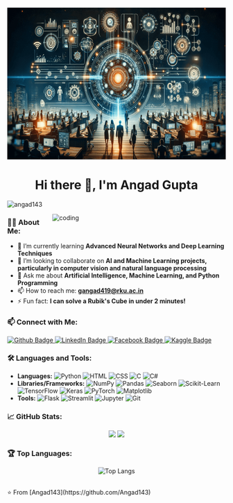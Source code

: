 <p align="center">
  <img src="https://github.com/Angad143/Angad143/blob/main/Artificial%20Intelligence.png" alt="Artificial Intelligence" width="1000" height="350"/>
</p>

<h1 align="center">Hi there 👋, I'm Angad Gupta</h1>



<p align="left"> <img src="https://komarev.com/ghpvc/?username=angad143&label=Profile%20views&color=0e75b6&style=flat" alt="angad143" /> </p>

<img align="right" alt="coding" width="400" src="https://user-images.githubusercontent.com/55389276/140866485-8fb1c876-9a8f-4d6a-98dc-08c4981eaf70.gif">

### 👨‍💻 About Me:
- 🌱 I’m currently learning **Advanced Neural Networks and Deep Learning Techniques**
- 👯 I’m looking to collaborate on **AI and Machine Learning projects, particularly in computer vision and natural language processing**
- 💬 Ask me about **Artificial Intelligence, Machine Learning, and Python Programming**
- 📫 How to reach me: **gangad419@rku.ac.in**
- ⚡ Fun fact: **I can solve a Rubik's Cube in under 2 minutes!**

### 📫 Connect with Me:
<div id="badges">
  <a href="https://github.com/Angad143">
    <img src="https://img.shields.io/badge/Github-white?style=for-the-badge&logo=Github&logoColor=black" alt="Github Badge"/>
  </a>
  <a href="www.linkedin.com/in/angad-gupta143">
    <img src="https://img.shields.io/badge/LinkedIn-blue?style=for-the-badge&logo=linkedin&logoColor=white" alt="LinkedIn Badge"/>
  </a>
  <a href="https://www.facebook.com/profile.php?id=100069680269689">
    <img src="https://img.shields.io/badge/Facebook-blue?style=for-the-badge&logo=facebook&logoColor=white" alt="Facebook Badge"/>
  </a>
  <a href="https://kaggle.com/Angad12345">
    <img src="https://img.shields.io/badge/Kaggle-blue?style=for-the-badge&logo=kaggle&logoColor=white" alt="Kaggle Badge"/>
  </a>
</div>


### 🛠️ Languages and Tools:
- **Languages:** ![Python](https://img.shields.io/badge/-Python-05122A?style=flat&logo=python) ![HTML](https://img.shields.io/badge/-HTML-05122A?style=flat&logo=html5) ![CSS](https://img.shields.io/badge/-CSS-05122A?style=flat&logo=css3) ![C](https://img.shields.io/badge/-C-05122A?style=flat&logo=c) ![C#](https://img.shields.io/badge/-C%23-05122A?style=flat&logo=csharp)
- **Libraries/Frameworks:** ![NumPy](https://img.shields.io/badge/-NumPy-05122A?style=flat&logo=numpy) ![Pandas](https://img.shields.io/badge/-Pandas-05122A?style=flat&logo=pandas) ![Seaborn](https://img.shields.io/badge/-Seaborn-05122A?style=flat&logo=seaborn) ![Scikit-Learn](https://img.shields.io/badge/-Scikit--Learn-05122A?style=flat&logo=scikit-learn) ![TensorFlow](https://img.shields.io/badge/-TensorFlow-05122A?style=flat&logo=tensorflow) ![Keras](https://img.shields.io/badge/-Keras-05122A?style=flat&logo=keras) ![PyTorch](https://img.shields.io/badge/-PyTorch-05122A?style=flat&logo=pytorch) ![Matplotlib](https://img.shields.io/badge/-Matplotlib-05122A?style=flat&logo=matplotlib)
- **Tools:** ![Flask](https://img.shields.io/badge/-Flask-05122A?style=flat&logo=flask) ![Streamlit](https://img.shields.io/badge/-Streamlit-05122A?style=flat&logo=streamlit) ![Jupyter](https://img.shields.io/badge/-Jupyter-05122A?style=flat&logo=jupyter) ![Git](https://img.shields.io/badge/-Git-05122A?style=flat&logo=git)


### 📈 GitHub Stats:
<p align="center">
  <img width="48%" src="https://github-readme-stats.vercel.app/api?username=angad143&show_icons=true&theme=dark" />
  <img width="48%" src="https://github-readme-streak-stats.herokuapp.com/?user=angad143&theme=dark" />
</p>


### 🏆 Top Languages:
<p align="center">
  <img src="https://github-readme-stats.vercel.app/api/top-langs/?username=Angad143&theme=dark" alt="Top Langs" />
</p>

<br>
⭐️ From [Angad143](https://github.com/Angad143)
